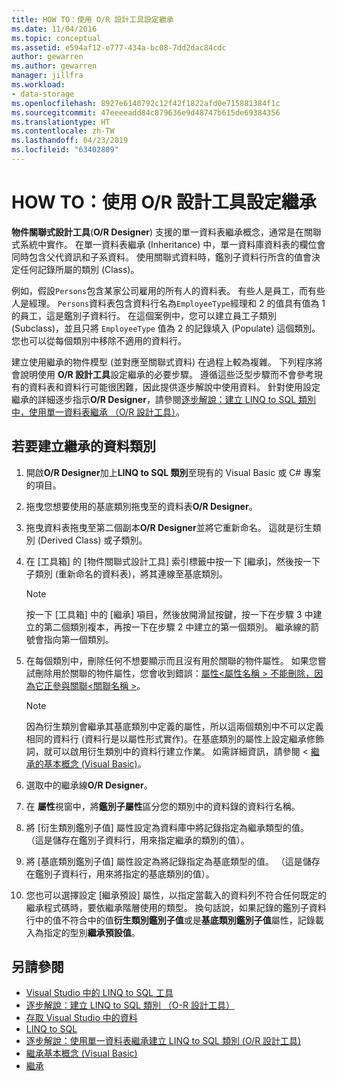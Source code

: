 ```yaml
---
title: HOW TO：使用 O/R 設計工具設定繼承
ms.date: 11/04/2016
ms.topic: conceptual
ms.assetid: e594af12-e777-434a-bc08-7dd2dac84cdc
author: gewarren
ms.author: gewarren
manager: jillfra
ms.workload:
- data-storage
ms.openlocfilehash: 8927e6140792c12f42f1822afd0e715881384f1c
ms.sourcegitcommit: 47eeeeadd84c879636e9d48747b615de69384356
ms.translationtype: HT
ms.contentlocale: zh-TW
ms.lasthandoff: 04/23/2019
ms.locfileid: "63402809"
---
```

# <a name="how-to-configure-inheritance-by-using-the-or-designer"></a>HOW TO：使用 O/R 設計工具設定繼承
**物件關聯式設計工具**(**O/R Designer**) 支援的單一資料表繼承概念，通常是在關聯式系統中實作。 在單一資料表繼承 (Inheritance) 中，單一資料庫資料表的欄位會同時包含父代資訊和子系資料。 使用關聯式資料時，鑑別子資料行所含的值會決定任何記錄所屬的類別 (Class)。

例如，假設`Persons`包含某家公司雇用的所有人的資料表。 有些人是員工，而有些人是經理。 `Persons`資料表包含資料行名為`EmployeeType`經理和 2 的值具有值為 1 的員工，這是鑑別子資料行。 在這個案例中，您可以建立員工子類別 (Subclass)，並且只將 `EmployeeType` 值為 2 的記錄填入 (Populate) 這個類別。 您也可以從每個類別中移除不適用的資料行。

建立使用繼承的物件模型 (並對應至關聯式資料) 在過程上較為複雜。 下列程序將會說明使用 **O/R 設計工具**設定繼承的必要步驟。 遵循這些泛型步驟而不會參考現有的資料表和資料行可能很困難，因此提供逐步解說中使用資料。 針對使用設定繼承的詳細逐步指示**O/R Designer**，請參閱[逐步解說：建立 LINQ to SQL 類別中，使用單一資料表繼承 （O/R 設計工具）](../data-tools/walkthrough-creating-linq-to-sql-classes-by-using-single-table-inheritance-o-r-designer.md)。

## <a name="to-create-inherited-data-classes"></a>若要建立繼承的資料類別

1. 開啟**O/R Designer**加上**LINQ to SQL 類別**至現有的 Visual Basic 或 C# 專案的項目。

2. 拖曳您想要使用的基底類別拖曳至的資料表**O/R Designer**。

3. 拖曳資料表拖曳至第二個副本**O/R Designer**並將它重新命名。 這就是衍生類別 (Derived Class) 或子類別。

4. 在 [工具箱] 的 [物件關聯式設計工具] 索引標籤中按一下 [繼承]，然後按一下子類別 (重新命名的資料表)，將其連線至基底類別。

    > [!NOTE]
    > 按一下 [工具箱] 中的 [繼承] 項目，然後放開滑鼠按鍵，按一下在步驟 3 中建立的第二個類別複本，再按一下在步驟 2 中建立的第一個類別。 繼承線的箭號會指向第一個類別。

5. 在每個類別中，刪除任何不想要顯示而且沒有用於關聯的物件屬性。 如果您嘗試刪除用於關聯的物件屬性，您會收到錯誤：[屬性\<屬性名稱 > 不能刪除，因為它正參與關聯\<關聯名稱 >](../data-tools/the-property-property-name-cannot-be-deleted-because-it-is-participating-in-the-association-association-name.md)。

    > [!NOTE]
    > 因為衍生類別會繼承其基底類別中定義的屬性，所以這兩個類別中不可以定義相同的資料行  (資料行是以屬性形式實作)。在基底類別的屬性上設定繼承修飾詞，就可以啟用衍生類別中的資料行建立作業。 如需詳細資訊，請參閱 <<c0> [ 繼承的基本概念 (Visual Basic)](/dotnet/visual-basic/programming-guide/language-features/objects-and-classes/inheritance-basics)。

6. 選取中的繼承線**O/R Designer**。

7. 在 **屬性**視窗中，將**鑑別子屬性**區分您的類別中的資料錄的資料行名稱。

8. 將 [衍生類別鑑別子值] 屬性設定為資料庫中將記錄指定為繼承類型的值。 （這是儲存在鑑別子資料行，用來指定繼承的類別的值）。

9. 將 [基底類別鑑別子值] 屬性設定為將記錄指定為基底類型的值。 （這是儲存在鑑別子資料行，用來將指定的基底類別的值）。

10. 您也可以選擇設定 [繼承預設] 屬性，以指定當載入的資料列不符合任何既定的繼承程式碼時，要依繼承階層使用的類型。 換句話說，如果記錄的鑑別子資料行中的值不符合中的值**衍生類別鑑別子值**或是**基底類別鑑別子值**屬性，記錄載入為指定的型別**繼承預設值**。

## <a name="see-also"></a>另請參閱

- [Visual Studio 中的 LINQ to SQL 工具](../data-tools/linq-to-sql-tools-in-visual-studio2.md)
- [逐步解說：建立 LINQ to SQL 類別 （O-R 設計工具）](how-to-create-linq-to-sql-classes-mapped-to-tables-and-views-o-r-designer.md)
- [存取 Visual Studio 中的資料](../data-tools/accessing-data-in-visual-studio.md)
- [LINQ to SQL](/dotnet/framework/data/adonet/sql/linq/index)
- [逐步解說：使用單一資料表繼承建立 LINQ to SQL 類別 (O/R 設計工具)](../data-tools/walkthrough-creating-linq-to-sql-classes-by-using-single-table-inheritance-o-r-designer.md)
- [繼承基本概念 (Visual Basic)](/dotnet/visual-basic/programming-guide/language-features/objects-and-classes/inheritance-basics)
- [繼承](/dotnet/csharp/programming-guide/classes-and-structs/inheritance)